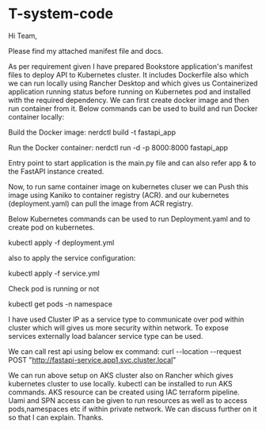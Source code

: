 # T-system-code


Hi Team,

Please find my attached manifest file and docs.

As per requirement given I have prepared Bookstore application's manifest files to deploy API to Kubernetes cluster.
It includes Dockerfile also which we can run locally using Rancher Desktop and which gives us Containerized application running status before running on Kubernetes pod and installed with the required dependency. 
We can first create docker image and then run container from it.
Below commands can be used to build and run Docker container locally:

Build the Docker image:
nerdctl build -t fastapi_app 

Run the Docker container:
nerdctl run -d -p 8000:8000 fastapi_app

Entry point to start application is the main.py file and can also refer app & to the FastAPI instance created.

Now, to run same container image on kubernetes cluser we can Push this image using Kaniko to container registry (ACR).
and our kubernetes (deployment.yaml) can pull the image from ACR registry.

Below Kubernetes commands can be used to run Deployment.yaml and to create pod on kubernetes.

kubectl apply -f deployment.yml

also to apply the service configuration:

kubectl apply -f service.yml

Check pod is running or not 

kubectl get pods -n namespace

I have used Cluster IP as a service type to communicate over pod within cluster which will gives us more security within network.
To expose services externally load balancer service type can be used.

We can call rest api using below ex command:
curl --location --request POST "http://fastapi-service.app1.svc.cluster.local"

We can run above setup on AKS cluster also on Rancher which gives kubernetes cluster to use locally.
kubectl can be installed to run AKS commands.
AKS resource can be created using IAC terraform pipeline.
Uami and SPN access can be given to run resources as well as to access pods,namespaces etc if within private network.
We can discuss further on it so that I can explain.
Thanks.

